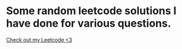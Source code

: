 # Some random leetcode solutions I have done for various questions.
[Check out my Leetcode <3](https://leetcode.com/TalentedB/)
